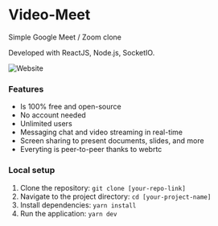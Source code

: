 # Video-Meet
Simple Google Meet / Zoom clone

Developed with ReactJS, Node.js, SocketIO.

![Website](https://imgur.com/DloPNLx)

### Features

- Is 100% free and open-source
- No account needed
- Unlimited users
- Messaging chat and video streaming in real-time
- Screen sharing to present documents, slides, and more
- Everyting is peer-to-peer thanks to webrtc

### Local setup

1. Clone the repository: `git clone [your-repo-link]`
2. Navigate to the project directory: `cd [your-project-name]`
3. Install dependencies: `yarn install`
4. Run the application: `yarn dev`
